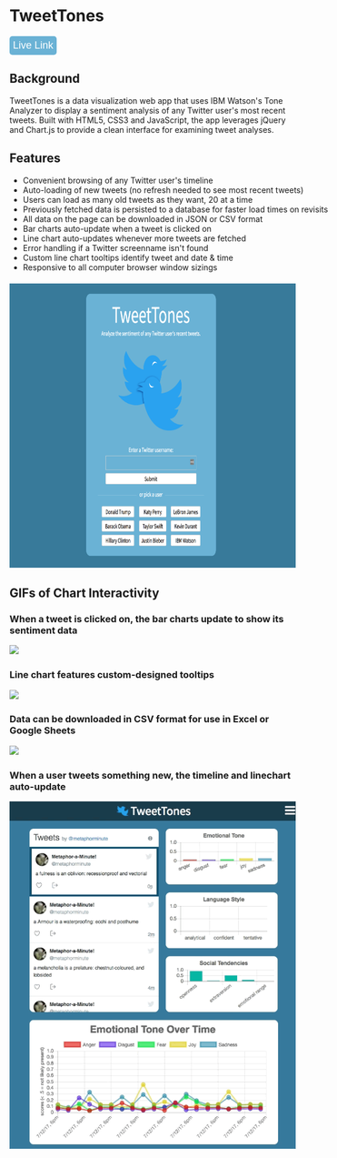 <div style='margin-bottom: 20px'>
  <div>
    <div>
      <h1>TweetTones</h1>
      <button style="background: #6AB2D5; border: none; border-radius: 5px; padding: 6px 6px 6px 6px"><a style="font-size: 18px; color: white; text-decoration: none" href="https://www.tweettones.me/">Live Link</a></button>
    </div>
    <div>
      <h2>Background</h2>
      <p>TweetTones is a data visualization web app that uses IBM Watson's Tone Analyzer to display a sentiment analysis of any Twitter user's most recent tweets. Built with HTML5, CSS3 and JavaScript, the app leverages jQuery and Chart.js to provide a clean interface for examining tweet analyses.</p>
    </div>
    <div style='width: 565px; margin-right: 20px'>
      <h2>Features</h2>
      <ul>
        <li>Convenient browsing of any Twitter user's timeline</li>
        <li>Auto-loading of new tweets (no refresh needed to see most recent tweets)</li>
        <li>Users can load as many old tweets as they want, 20 at a time</li>
        <li>Previously fetched data is persisted to a database for faster load times on revisits</li>
        <li>All data on the page can be downloaded in JSON or CSV format</li>
        <li>Bar charts auto-update when a tweet is clicked on</li>
        <li>Line chart auto-updates whenever more tweets are fetched</li>
        <li>Error handling if a Twitter screenname isn't found
        <li>Custom line chart tooltips identify tweet and date & time</li>
        <li>Responsive to all computer browser window sizings</li>
      </ul>
    </div>
  </div>
</div>

<img src="./lib/assets/TweetTonesSplashPage.png" height="500px">

## GIFs of Chart Interactivity

### When a tweet is clicked on, the bar charts update to show its sentiment data
<img src="./lib/assets/TweetTonesBarChartsDemo.gif">

### Line chart features custom-designed tooltips
<img src="./lib/assets/TweetTonesLineChartDemo.gif">

### Data can be downloaded in CSV format for use in Excel or Google Sheets
<img src="./lib/assets/TweetTonesCSVDemo.gif">

### When a user tweets something new, the timeline and linechart auto-update
<img src="./lib/assets/TweetTonesNewTweetAutoUpdateDemo.gif">

